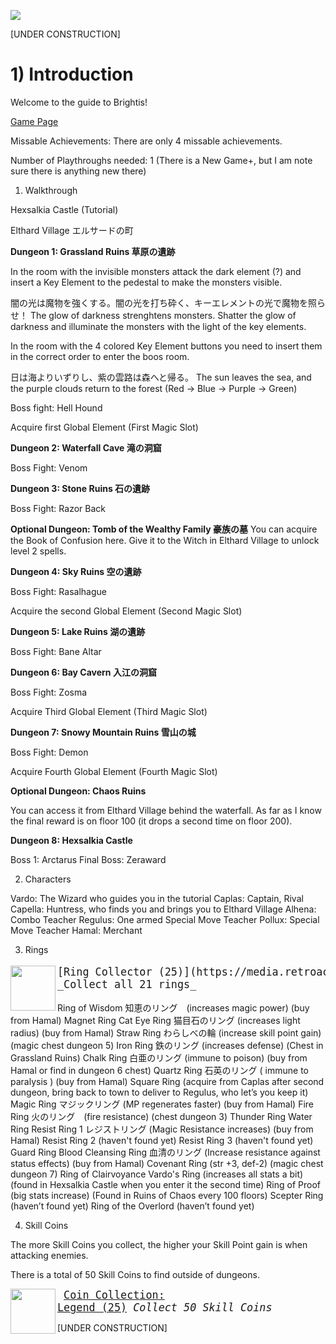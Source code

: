 ![](http://www.hardcoregaming101.net/wp-content/uploads/2020/12/brightis-titlejpn-1.jpg)

[UNDER CONSTRUCTION]

# 1) Introduction

Welcome to the guide to Brightis!

[Game Page](https://retroachievements.org/game/18202)

Missable Achievements: There are only 4 missable achievements.

Number of Playthroughs needed: 1 (There is a New Game+, but I am note sure there is anything new there)

1) Walkthrough

Hexsalkia Castle (Tutorial)

Elthard Village エルサードの町

**Dungeon 1: Grassland Ruins 草原の遺跡**

In the room with the invisible monsters attack the dark element (?) and insert a Key Element to the pedestal to make the monsters visible.

闇の光は魔物を強くする。闇の光を打ち砕く、キーエレメントの光で魔物を照らせ！
The glow of darkness strenghtens monsters. Shatter the glow of darkness and illuminate the monsters with the light of the key elements.

In the room with the 4 colored Key Element buttons you need to insert them in the correct order to enter the boos room.

日は海よりいずりし、紫の雲路は森へと帰る。
The sun leaves the sea, and the purple clouds return to the forest
(Red -> Blue -> Purple -> Green)

Boss fight: Hell Hound 

Acquire first Global Element (First Magic Slot)

**Dungeon 2: Waterfall Cave 滝の洞窟**

Boss Fight: Venom

**Dungeon 3: Stone Ruins 石の遺跡**

Boss Fight: Razor Back

**Optional Dungeon: Tomb of the Wealthy Family 豪族の墓**
You can acquire the Book of Confusion here. Give it to the Witch in Elthard Village to unlock level 2 spells.

**Dungeon 4: Sky Ruins 空の遺跡**

Boss Fight: Rasalhague

Acquire the second Global Element (Second Magic Slot)

**Dungeon 5: Lake Ruins 湖の遺跡**

Boss Fight: Bane Altar

**Dungeon 6: Bay Cavern 入江の洞窟**

Boss Fight: Zosma

Acquire Third Global Element (Third Magic Slot)

**Dungeon 7: Snowy Mountain Ruins 雪山の城**

Boss Fight: Demon

Acquire Fourth Global Element (Fourth Magic Slot)

**Optional Dungeon: Chaos Ruins**

You can access it from Elthard Village behind the waterfall. As far as I know the final reward is on floor 100 (it drops a second time on floor 200).

**Dungeon 8: Hexsalkia Castle**

Boss 1: Arctarus
Final Boss: Zeraward

2) Characters

Vardo: The Wizard who guides you in the tutorial
Caplas: Captain, Rival
Capella: Huntress, who finds you and brings you to Elthard Village
Alhena: Combo Teacher
Regulus: One armed Special Move Teacher
Pollux: Special Move Teacher
Hamal: Merchant

3) Rings

<img align="left" width="72" height="72" src="https://media.retroachievements.org/Badge/407750_lock.png">
<big><pre>
[Ring Collector (25)](https://media.retroachievements.org/Badge/407750_lock.png)
_Collect all 21 rings_
</pre></big>

Ring of Wisdom  知恵のリング　(increases magic power) (buy from Hamal)
Magnet Ring
Cat Eye Ring  猫目石のリング (increases light radius) (buy from Hamal)
Straw Ring わらしべの輪 (increase skill point gain) (magic chest dungeon 5)
Iron Ring 鉄のリング (increases defense) (Chest in Grassland Ruins)
Chalk Ring 白亜のリング  (immune to poison) (buy from Hamal or find in dungeon 6 chest)
Quartz Ring 石英のリング ( immune to paralysis ) (buy from Hamal)
Square Ring (acquire from Caplas after second dungeon, bring back to town to deliver to Regulus, who let’s you keep it)
Magic Ring マジックリング (MP regenerates faster) (buy from Hamal)
Fire Ring 火のリング　(fire resistance) (chest dungeon 3)
Thunder Ring
Water Ring
Resist Ring 1 レジストリング (Magic Resistance increases) (buy from Hamal)
Resist Ring 2 (haven't found yet)
Resist Ring 3 (haven't found yet)
Guard Ring
Blood Cleansing Ring 血清のリング (Increase resistance against status effects) (buy from Hamal)
Covenant Ring (str +3, def-2) (magic chest dungeon 7)
Ring of Clairvoyance
Vardo's Ring (increases all stats a bit) (found in Hexsalkia Castle when you enter it the second time)
Ring of Proof (big stats increase) (Found in Ruins of Chaos every 100 floors)
Scepter Ring (haven’t found yet)
Ring of the Overlord (haven’t found yet)

4) Skill Coins

The more Skill Coins you collect, the higher your Skill Point gain is when attacking enemies.

There is a total of 50 Skill Coins to find outside of dungeons.

<img align="left" width="72" height="72" src="https://media.retroachievements.org/Badge/407755_lock.png">

<big><pre>
[Coin Collection: Legend (25)](https://retroachievements.org/achievement/362187)
_Collect 50 Skill Coins_
</pre></big>

[UNDER CONSTRUCTION]